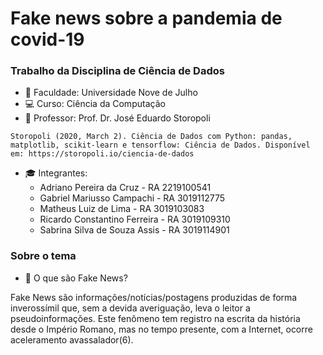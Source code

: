 # Fake news sobre a pandemia de covid-19
### Trabalho da Disciplina de Ciência de Dados

- :school: Faculdade: Universidade Nove de Julho 
- :computer: Curso: Ciência da Computação
- :blue_book: Professor: Prof. Dr. José Eduardo Storopoli

```
Storopoli (2020, March 2). Ciência de Dados com Python: pandas, matplotlib, scikit-learn e tensorflow: Ciência de Dados. Disponível em: https://storopoli.io/ciencia-de-dados
```
- :mortar_board: Integrantes:
  - Adriano Pereira da Cruz - RA 2219100541
  - Gabriel Mariusso Campachi - RA 3019112775
  - Matheus Luiz de Lima - RA 3019103083
  - Ricardo Constantino Ferreira - RA 3019109310
  - Sabrina Silva de Souza Assis - RA 3019114901

### Sobre o tema

- :pushpin: O que são Fake News?

Fake News são informações/notícias/postagens produzidas de forma inverossímil
que, sem a devida averiguação, leva o leitor a pseudoinformações. Este fenômeno tem
registro na escrita da história desde o Império Romano, mas no tempo presente, com a
Internet, ocorre aceleramento avassalador(6).

